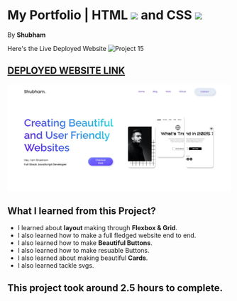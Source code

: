 # My Portfolio | HTML ![](./readmeImages/html-5.png) and CSS ![](./readmeImages/css-3.png)

By **Shubham**

Here's the Live Deployed Website ![Project 15](https://img.shields.io/badge/Portfolio-brightgreen)

## [DEPLOYED WEBSITE LINK](https://shubhamvscode.netlify.app/)

![Completed Website](./readmeImages/completedScreenshot.jpg)

## What I learned from this Project?

- I learned about **layout** making through **Flexbox & Grid**.
- I also learned how to make a full fledged website end to end.
- I also learned how to make **Beautiful Buttons**.
- I also learned how to make resuable Buttons.
- I also learned about making beautiful **Cards**.
- I also learned tackle svgs.

## This project took around **2.5 hours** to complete.
